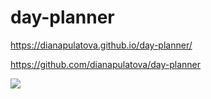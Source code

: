 # day-planner
https://dianapulatova.github.io/day-planner/


https://github.com/dianapulatova/day-planner

![](img/workdayscheduler.png)

